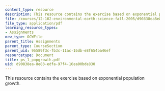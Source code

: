 ```yaml
---
content_type: resource
description: This resource contains the exercise based on exponential population growth.
file: /courses/12-102-environmental-earth-science-fall-2005/d90838ea8e83edfa97f416ea00bde830_ps_1_popgrowth.pdf
file_type: application/pdf
learning_resource_types:
- Assignments
ocw_type: OCWFile
parent_title: Assignments
parent_type: CourseSection
parent_uid: 96589f3c-fb3c-11ac-16db-e8f654ba46ef
resourcetype: Document
title: ps_1_popgrowth.pdf
uid: d90838ea-8e83-edfa-97f4-16ea00bde830
---
```

This resource contains the exercise based on exponential population growth.

